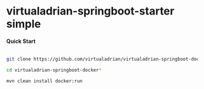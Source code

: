# virtualadrian-springboot-starter simple


#### Quick Start

```bash

git clone https://github.com/virtualadrian/virtualadrian-springboot-docker-starter.git

cd virtualadrian-springboot-docker*

mvn clean install docker:run


```
